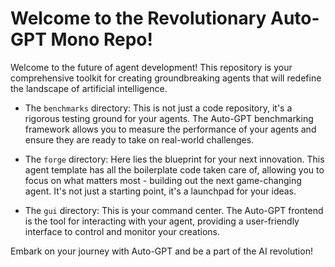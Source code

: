 # Welcome to the Revolutionary Auto-GPT Mono Repo!

Welcome to the future of agent development! This repository is your comprehensive toolkit for creating groundbreaking agents that will redefine the landscape of artificial intelligence.

- The `benchmarks` directory: This is not just a code repository, it's a rigorous testing ground for your agents. The Auto-GPT benchmarking framework allows you to measure the performance of your agents and ensure they are ready to take on real-world challenges.

- The `forge` directory: Here lies the blueprint for your next innovation. This agent template has all the boilerplate code taken care of, allowing you to focus on what matters most - building out the next game-changing agent. It's not just a starting point, it's a launchpad for your ideas.

- The `gui` directory: This is your command center. The Auto-GPT frontend is the tool for interacting with your agent, providing a user-friendly interface to control and monitor your creations.

Embark on your journey with Auto-GPT and be a part of the AI revolution!